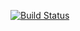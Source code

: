 [![Build Status](https://travis-ci.com/nobu-hope/settings-bill-expressjs.svg?branch=master)](https://travis-ci.com/nobu-hope/settings-bill-expressjs)


